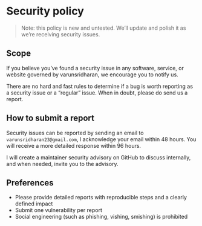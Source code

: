 # Security policy

> Note: this policy is new and untested. We’ll update and polish it as we’re receiving security issues.

## Scope

If you believe you’ve found a security issue in any software, service, or
website governed by varunsridharan, we encourage you to notify us.

There are no hard and fast rules to determine if a bug is worth reporting as a
security issue or a “regular” issue.
When in doubt, please do send us a report.

## How to submit a report

Security issues can be reported by sending an email to `varunsridharan23@gmail.com`, I acknowledge your email within 48 hours. You will receive a more detailed response within 96 hours.

I will create a maintainer security advisory on GitHub to discuss internally, and when needed, invite you to the advisory.

## Preferences

*   Please provide detailed reports with reproducible steps and a clearly defined impact
*   Submit one vulnerability per report
*   Social engineering (such as phishing, vishing, smishing) is prohibited
